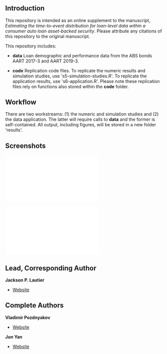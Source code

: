 <h1 align="center"><project-name></h1>

<p align="center"><project-description></p>

## Introduction

This repository is intended as an online supplement to the manuscript,
_Estimating the time-to-event distribution for
loan-level data within a consumer auto loan asset-backed security_.
Please attribute any citations of this repository to the original
manuscript.


This repository includes:

- **data** Loan demographic and performance data from the ABS bonds AART 2017-3
and AART 2019-3.

- **code** Replication code files.  To replicate the numeric results and
simulation studies, use 's5-simulation-studies.R'.  To replicate the application
results, use 's6-application.R'.  Please note these replication files rely on
functions also stored within the **code** folder.

## Workflow

There are two workstreams: (1) the numeric and simulation
studies and (2) the data application.  The latter will require
calls to **data** and the former is self-contained.  All output,
including figures, will be stored in a new folder 'results'.

## Screenshots

![Asymptotic Normality](/illustrative-figures/sim_comps.pdf)

![AART Application](/illustrative-figures/aart_comp.pdf)

## Lead, Corresponding Author

**Jackson P. Lautier**

- [Website](https://jacksonlautier.com/)

## Complete Authors

**Vladimir Pozdnyakov**

- [Website](https://vladimir-pozdnyakov.github.io/)

**Jun Yan**

- [Website](http://merlot.stat.uconn.edu/~jyan/)